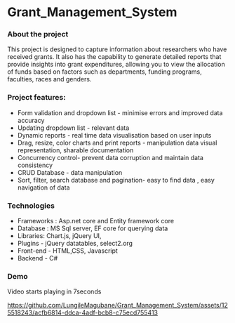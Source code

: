 # Grant_Management_System

### About the project
This project is designed to capture information about researchers who have received grants. It also has the capability to generate detailed reports that provide insights into grant expenditures, allowing you to view the allocation of funds based on factors such as departments, funding programs, faculties, races and genders.

### Project features:
* Form validation and dropdown list - minimise errors and improved data accuracy
* Updating dropdown list - relevant data
* Dynamic reports - real time data visualisation based on user inputs
* Drag, resize, color charts and print reports - manipulation  data visual representation, sharable documentation
* Concurrency control- prevent data corruption and maintain data consistency
* CRUD Database - data manipulation 
* Sort, filter, search database  and pagination- easy to find data , easy navigation of data

### Technologies 
* Frameworks : Asp.net core and Entity framework core
* Database : MS Sql server, EF core for querying data
* Libraries: Chart.js, jQuery UI, 
* Plugins - jQuery datatables, select2.org
* Front-end - HTML,CSS, Javascript
* Backend - C#

### Demo
Video starts playing in 7seconds



https://github.com/LungileMagubane/Grant_Management_System/assets/125518243/acfb6814-ddca-4adf-bcb8-c75ecd755413






